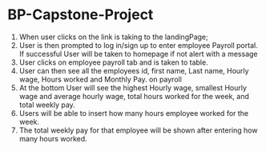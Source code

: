 # BP-Capstone-Project
1. When user clicks on the link is taking to the landingPage;
2. User is then prompted to log in/sign up to enter employee Payroll portal. If successful User will be taken to homepage if not alert with a message
3. User clicks on employee payroll tab and is taken to table.
4. User can then see all the employees id, first name, Last name, Hourly wage, Hours worked and Monthly Pay. on payroll
5. At the bottom User will see the highest Hourly wage, smallest Hourly wage and average hourly wage, total hours worked for the week, and total weekly pay.
6. Users will be able to insert how many hours employee worked for the week.
7. The total weekly pay for that employee will be shown after entering how many hours worked.
 